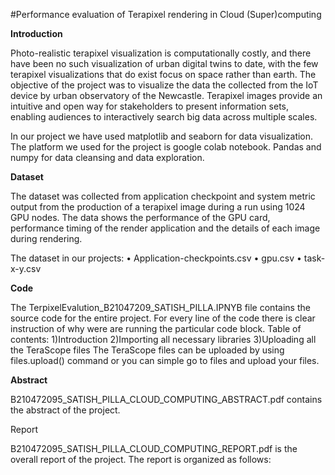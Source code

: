 #Performance evaluation of Terapixel rendering in Cloud (Super)computing

**Introduction**

Photo-realistic terapixel visualization is computationally costly, and there have been no such visualization of urban digital twins to date, with the few terapixel visualizations that do exist focus on space rather than earth. The objective of the project was to visualize the data the collected from the IoT device by urban observatory of the Newcastle. Terapixel images provide an intuitive and open way for stakeholders to present information sets, enabling audiences to interactively search big data across multiple scales. 

In our project we have used matplotlib and seaborn for data visualization. The platform we used for the project is google colab notebook. Pandas and numpy for data cleansing and data exploration. 

**Dataset**
 
The dataset was collected from application checkpoint and system metric output from the production of a terapixel image during a run using 1024 GPU nodes. The data shows the performance of the GPU card, performance timing of the render application and the details of each image during rendering.

The dataset in our projects:
•	Application-checkpoints.csv
•	gpu.csv
•	task-x-y.csv

**Code**

The TerpixelEvalution_B21047209_SATISH_PILLA.IPNYB file contains the source code for the entire project. For every line of the code there is clear instruction of why were are running the particular code block.
Table of contents:
1)Introduction
2)Importing all necessary libraries
3)Uploading all the TeraScope files 
   The TeraScope files can be uploaded by using files.upload() command or you can simple go to files and upload your files.



**Abstract**

B210472095_SATISH_PILLA_CLOUD_COMPUTING_ABSTRACT.pdf contains the abstract of the project.

Report

B210472095_SATISH_PILLA_CLOUD_COMPUTING_REPORT.pdf is the overall report of the project. The report is organized as follows:

